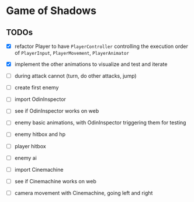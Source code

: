 # Game of Shadows 

## TODOs  

- [x] refactor Player to have `PlayerController` controlling the execution order of `PlayerInput`, `PlayerMovement`, `PlayerAnimator`
- [x] implement the other animations to visualize and test and iterate
- [ ] during attack cannot (turn, do other attacks, jump)
- [ ] create first enemy
- [ ] import OdinInspector
- [ ] see if OdinInspector works on web
- [ ] enemy basic animations, with OdinInspector triggering them for testing
- [ ] enemy hitbox and hp
- [ ] player hitbox
- [ ] enemy ai
- [ ] import Cinemachine
- [ ] see if Cinemachine works on web
- [ ] camera movement with Cinemachine, going left and right

